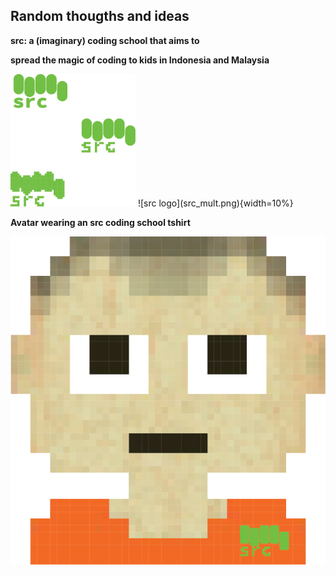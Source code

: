 ## Random thougths and ideas

**src: a (imaginary) coding school that aims to**

**spread the magic of coding to kids in Indonesia and Malaysia** 


<img src="src_mult.png" alt="drawing" width="200px"/>
![src logo](src_mult.png){width=10%}






**Avatar wearing an src coding school tshirt** 

![src tshirt](avatar.png)
